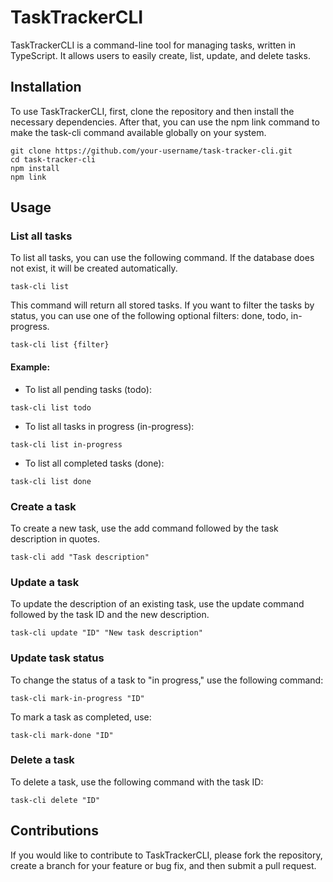 # TaskTrackerCLI

TaskTrackerCLI is a command-line tool for managing tasks, written in TypeScript. It allows users to easily create, list, update, and delete tasks.

## Installation

To use TaskTrackerCLI, first, clone the repository and then install the necessary dependencies. After that, you can use the npm link command to make the task-cli command available globally on your system.

```cli
git clone https://github.com/your-username/task-tracker-cli.git
cd task-tracker-cli
npm install
npm link
```

## Usage

### List all tasks

To list all tasks, you can use the following command. If the database does not exist, it will be created automatically.

```
task-cli list
```
This command will return all stored tasks. If you want to filter the tasks by status, you can use one of the following optional filters: done, todo, in-progress.

```
task-cli list {filter}
```

#### Example:

- To list all pending tasks (todo):
```
task-cli list todo
```

- To list all tasks in progress (in-progress):
```
task-cli list in-progress
```

- To list all completed tasks (done):
```
task-cli list done
```

### Create a task
To create a new task, use the add command followed by the task description in quotes.

```
task-cli add "Task description"
```

### Update a task
To update the description of an existing task, use the update command followed by the task ID and the new description.

```
task-cli update "ID" "New task description"
```
### Update task status
To change the status of a task to "in progress," use the following command:

```
task-cli mark-in-progress "ID"
```

To mark a task as completed, use:
```
task-cli mark-done "ID"
```

### Delete a task
To delete a task, use the following command with the task ID:

```
task-cli delete "ID"
```

## Contributions
If you would like to contribute to TaskTrackerCLI, please fork the repository, create a branch for your feature or bug fix, and then submit a pull request.

